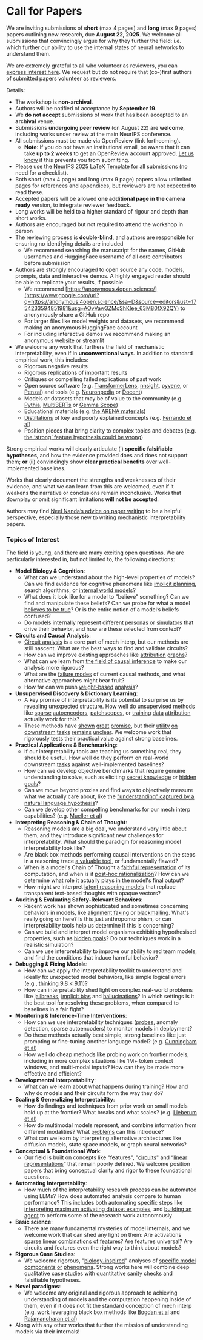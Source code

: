 # Call for Papers
We are inviting submissions of **short** (max 4 pages) and **long** (max 9 pages) papers outlining new research, due **August 22, 2025**. We welcome all submissions that convincingly argue for why they further the field: i.e. which further our ability to use the internal states of neural networks to understand them. 

We are extremely grateful to all who volunteer as reviewers, you can [express interest here](https://www.google.com/url?q=https://docs.google.com/forms/d/e/1FAIpQLSdiw1SJllzoTz_nqzDTzTOGb9DV3W_truQyh-WvYj_QGIi7Mg/viewform?usp%3Ddialog&sa=D&source=editors&ust=1754233594848938&usg=AOvVaw1sAXU2ri_SkOYF2xv3JTB6). We request but do not require that (co-)first authors of submitted papers volunteer as reviewers. 

Details: 
* The workshop is **non-archival**.
* Authors will be notified of acceptance by **September 19**.
* We **do not accept** submissions of work that has been accepted to an **archival** venue.
* Submissions **undergoing peer review** (on August 22) are **welcome**, including works under review at the main NeurIPS conference.
* All submissions must be made via OpenReview (link forthcoming).
  * **Note**: If you do not have an institutional email, be aware that it can take **up to 2 weeks** to get an OpenReview account approved. [Let us know](mailto:neurips2025@mechinterpworkshop.com) if this prevents you from submitting.
* Please use the [NeurIPS 2025 LaTeX Template](https://www.google.com/url?q=https://media.neurips.cc/Conferences/NeurIPS2025/Styles.zip&sa=D&source=editors&ust=1754233594850498&usg=AOvVaw19Jv6iBMSdRJop5udmSZYh) for all submissions (no need for a checklist).
* Both short (max 4 page) and long (max 9 page) papers allow unlimited pages for references and appendices, but reviewers are not expected to read these.
* Accepted papers will be allowed **one additional page in the camera ready** version, to integrate reviewer feedback.
* Long works will be held to a higher standard of rigour and depth than short works.
* Authors are encouraged but not required to attend the workshop in person
* The reviewing process is **double-blind**, and authors are responsible for ensuring no identifying details are included
  * We recommend searching the manuscript for the names, GitHub usernames and HuggingFace username of all core contributors before submission
* Authors are strongly encouraged to open source any code, models, prompts, data and interactive demos. A highly engaged reader should be able to replicate your results, if possible
  * We recommend [https://anonymous.4open.science/](https://www.google.com/url?q=https://anonymous.4open.science/&sa=D&source=editors&ust=1754233594851981&usg=AOvVaw3ZMoShKIee_63M80fX92QY) to anonymously share a GitHub repo
  * For larger files like model weights and datasets, we recommend making an anonymous HuggingFace account
  * For including interactive demos we recommend making an anonymous website or streamlit
* We welcome any work that furthers the field of mechanistic interpretability, even if in **unconventional ways**. In addition to standard empirical work, this includes:
  * Rigorous negative results
  * Rigorous replications of important results
  * Critiques or compelling failed replications of past work
  * Open source software (e.g. [TransformerLens](https://www.google.com/url?q=https://github.com/neelnanda-io/TransformerLens&sa=D&source=editors&ust=1754233594852876&usg=AOvVaw2KsK66A0eD1EwBB509oBMt), [nnsight](https://www.google.com/url?q=https://github.com/ndif-team/nnsight&sa=D&source=editors&ust=1754233594852980&usg=AOvVaw3_scLUPOoM8qhF2cjZjpcS), [pyvene](https://www.google.com/url?q=https://github.com/stanfordnlp/pyvene/tree/main/pyvene/models/mlp&sa=D&source=editors&ust=1754233594853130&usg=AOvVaw3MZFSi8fduACUu3JEhvkKS), or [Penzai](https://www.google.com/url?q=https://github.com/google-deepmind/penzai&sa=D&source=editors&ust=1754233594853249&usg=AOvVaw0n5XoN6yzEzXvkad9YLUIv)) and tools (e.g. [Neuronpedia](https://www.google.com/url?q=http://neuronpedia.org&sa=D&source=editors&ust=1754233594853338&usg=AOvVaw1q4cCYOgNM7DoEpdDa6OH5) or [Docent](https://www.google.com/url?q=https://transluce.org/introducing-docent&sa=D&source=editors&ust=1754233594853434&usg=AOvVaw1TokhNVqyHTBchKr3lm5cJ))
  * Models or datasets that may be of value to the community (e.g. [Pythia](https://www.google.com/url?q=https://arxiv.org/abs/2304.01373&sa=D&source=editors&ust=1754233594853609&usg=AOvVaw375yVlNe0szX3ylGFmDv-f), [MultiBERTs](https://www.google.com/url?q=https://arxiv.org/abs/2106.16163&sa=D&source=editors&ust=1754233594853686&usg=AOvVaw0vSZdrx9_k7K54Bcb_FkOs) or [Gemma Scope](https://www.google.com/url?q=https://arxiv.org/abs/2408.05147&sa=D&source=editors&ust=1754233594853761&usg=AOvVaw2o-Xdq-5SNH49b-Z5W93f8))
  * Educational materials (e.g. [the ARENA materials](https://www.google.com/url?q=https://arena3-chapter1-transformer-interp.streamlit.app/&sa=D&source=editors&ust=1754233594853923&usg=AOvVaw3mgJJqF2XbVQtytnWlWfU1))
  * [Distillations](https://www.google.com/url?q=https://distill.pub/2017/research-debt/&sa=D&source=editors&ust=1754233594854035&usg=AOvVaw2Mz6CU9yCJGLaHQgkHqae7) of key and poorly explained concepts (e.g. [Ferrando et al](https://www.google.com/url?q=https://arxiv.org/abs/2405.00208&sa=D&source=editors&ust=1754233594854164&usg=AOvVaw2LN6vcgRWAglb4LEWminLV))
  * Position pieces that bring clarity to complex topics and debates (e.g. [the ‘strong’ feature hypothesis could be wrong](https://www.google.com/url?q=https://www.alignmentforum.org/posts/tojtPCCRpKLSHBdpn/the-strong-feature-hypothesis-could-be-wrong&sa=D&source=editors&ust=1754233594854407&usg=AOvVaw1o4XYoPlzdKxRnqBzj33_0))

Strong empirical works will clearly articulate (i) **specific falsifiable hypotheses**, and how the evidence provided does and does not support them; **or** (ii) convincingly show **clear practical benefits** over well-implemented baselines. 

Works that clearly document the strengths and weaknesses of their evidence, and what we can learn from this are welcomed, even if it weakens the narrative or conclusions remain inconclusive. Works that downplay or omit significant limitations **will not be accepted**. 

Authors may find [Neel Nanda’s advice on paper writing](https://www.google.com/url?q=https://www.alignmentforum.org/posts/eJGptPbbFPZGLpjsp/highly-opinionated-advice-on-how-to-write-ml-papers&sa=D&source=editors&ust=1754233594855380&usg=AOvVaw2Z2OOmKcvVc1a3Xg26n5g4) to be a helpful perspective, especially those new to writing mechanistic interpretability papers. 
### Topics of Interest
The field is young, and there are many exciting open questions. We are particularly interested in, but not limited to, the following directions: 
* **Model Biology & Cognition**:
  * What can we understand about the high-level properties of models? Can we find evidence for cognitive phenomena like [implicit planning](https://www.google.com/url?q=https://transformer-circuits.pub/2025/attribution-graphs/biology.html%23dives-poems&sa=D&source=editors&ust=1754233594856041&usg=AOvVaw0ZjsUW0JEVpD4guOhszzjp), search algorithms, or [internal world models](https://www.google.com/url?q=https://arxiv.org/abs/2210.13382&sa=D&source=editors&ust=1754233594856159&usg=AOvVaw1VBSRCd6iJeINMZSUPnkV7)?
  * What does it look like for a model to "believe" something? Can we find and manipulate these beliefs? Can we probe for what a model [believes to be true](https://www.google.com/url?q=https://arxiv.org/abs/2310.06824&sa=D&source=editors&ust=1754233594856399&usg=AOvVaw3NU9T_kjvQ6X4VauD2wFEW)? Or is the entire notion of a model’s beliefs confused?
  * Do models internally represent different [personas](https://www.google.com/url?q=https://arxiv.org/abs/2406.12094&sa=D&source=editors&ust=1754233594856626&usg=AOvVaw1Qz9AHlvUWSX8XtzynNgAE) or [simulators](https://www.google.com/url?q=https://www.nature.com/articles/s41586-023-06647-8&sa=D&source=editors&ust=1754233594856719&usg=AOvVaw2g9atbgNrk-T96RM9Xf2MI) that drive their behavior, and how are these selected from context?
* **Circuits and Causal Analysis**:
  * [Circuit analysis](https://www.google.com/url?q=https://distill.pub/2020/circuits/zoom-in/&sa=D&source=editors&ust=1754233594856990&usg=AOvVaw1-V_z84VcW0zC250xcwhzx) is a core part of mech interp, but our methods are still nascent. What are the best ways to find and validate circuits?
  * How can we improve existing approaches like [attribution](https://www.google.com/url?q=https://arxiv.org/abs/2406.11944&sa=D&source=editors&ust=1754233594857284&usg=AOvVaw3x3P3oVCGgIjJ0CEIeGC2y) [graphs](https://www.google.com/url?q=https://transformer-circuits.pub/2025/attribution-graphs/methods.html&sa=D&source=editors&ust=1754233594857423&usg=AOvVaw1ObDqfJXmR0rYyVq92uqnj)?
  * What can we learn from [the field of causal inference](https://www.google.com/url?q=https://arxiv.org/abs/2407.04690&sa=D&source=editors&ust=1754233594857600&usg=AOvVaw2kaJKnqQi13Y1uDtJNJT_G) to make our analysis more rigorous?
  * What are the [failure modes](https://www.google.com/url?q=https://arxiv.org/abs/2307.15771&sa=D&source=editors&ust=1754233594857757&usg=AOvVaw0OjlkkkdzZNZbDU4vJI0l3) of current causal methods, and what alternative approaches might bear fruit?
  * How far can we push [weight-based](https://www.google.com/url?q=https://arxiv.org/abs/2301.05217&sa=D&source=editors&ust=1754233594857955&usg=AOvVaw1mERoq6lUScCd7UB9cP1II) [analysis](https://www.google.com/url?q=https://arxiv.org/abs/2410.08417&sa=D&source=editors&ust=1754233594858027&usg=AOvVaw0kzUuE8-6UeedQuai4hZiy)?
* **Unsupervised Discovery & Dictionary Learning**:
  * A key promise of interpretability is its potential to surprise us by revealing unexpected structure. How well do unsupervised methods like [sparse](https://www.google.com/url?q=https://arxiv.org/abs/2103.15949&sa=D&source=editors&ust=1754233594858369&usg=AOvVaw2QzE1AA7UpwBeqOGt0nvRl) [autoencoders](https://www.google.com/url?q=https://transformer-circuits.pub/2023/monosemantic-features&sa=D&source=editors&ust=1754233594858459&usg=AOvVaw2KriPRTD4CXcIbErAu91wQ), [patch](https://www.google.com/url?q=https://arxiv.org/abs/2401.06102&sa=D&source=editors&ust=1754233594858529&usg=AOvVaw2BhQeODoZ-jwFpaUfMZ7tF)[scopes](https://www.google.com/url?q=https://arxiv.org/abs/2403.10949v2&sa=D&source=editors&ust=1754233594858581&usg=AOvVaw0VQJTOaSQaS9MOeNkaB8c3), or [training](https://www.google.com/url?q=https://proceedings.mlr.press/v70/koh17a?ref%3Dhttps://githubhelp.com&sa=D&source=editors&ust=1754233594858681&usg=AOvVaw1ybqT1kCCjfgHn7-2XvDZ9) [data](https://www.google.com/url?q=https://arxiv.org/abs/2308.03296&sa=D&source=editors&ust=1754233594858751&usg=AOvVaw3Bh86SI4sfuSkcnoHkI-Ux) [attribution](https://www.google.com/url?q=https://arxiv.org/abs/2205.11482&sa=D&source=editors&ust=1754233594858860&usg=AOvVaw3CpEyednO2dqkCuunxTCy3) actually work for this?
  * These methods have [shown](https://www.google.com/url?q=https://transformer-circuits.pub/2024/scaling-monosemanticity/index.html&sa=D&source=editors&ust=1754233594859032&usg=AOvVaw2l7ToPnkeMew9CyF3HnOTS) [great](https://www.google.com/url?q=https://transformer-circuits.pub/2025/attribution-graphs/biology.html&sa=D&source=editors&ust=1754233594859123&usg=AOvVaw0Rav9xlC_Z613BYNt_e68u) [promise](https://www.google.com/url?q=https://arxiv.org/abs/2503.10965&sa=D&source=editors&ust=1754233594859199&usg=AOvVaw3XRwklqBuv7SmQ1JEf-Ta-), but their [utility](https://www.google.com/url?q=https://arxiv.org/abs/2502.16681&sa=D&source=editors&ust=1754233594859288&usg=AOvVaw1f7l3tBHdnmI20zVjQyd00) [on](https://www.google.com/url?q=https://www.tilderesearch.com/blog/sieve&sa=D&source=editors&ust=1754233594859358&usg=AOvVaw20MGSNINbpTSb1L8mPUWcJ) [downstream](https://www.google.com/url?q=https://arxiv.org/abs/2501.17148&sa=D&source=editors&ust=1754233594859431&usg=AOvVaw2LJ11KKyTShCXv2KMlKRTB) [tasks](https://www.google.com/url?q=https://transformer-circuits.pub/2024/features-as-classifiers/index.html&sa=D&source=editors&ust=1754233594859522&usg=AOvVaw3GGs8-T5Jg3Dw0JCa7e564) [remains](https://www.google.com/url?q=https://arxiv.org/abs/2502.04382&sa=D&source=editors&ust=1754233594859597&usg=AOvVaw2W7b5zF2Gp6vDWWtcqWl8Y) [unclear](https://www.google.com/url?q=https://www.alignmentforum.org/posts/4uXCAJNuPKtKBsi28/negative-results-for-saes-on-downstream-tasks&sa=D&source=editors&ust=1754233594859702&usg=AOvVaw2yQqfd_CzVbg0MTmiA98Y7). We welcome work that rigorously tests their practical value against strong baselines.
* **Practical Applications & Benchmarking**:
  * If our interpretability tools are teaching us something real, they should be useful. How well do they perform on real-world downstream [tasks](https://www.google.com/url?q=https://www.lesswrong.com/posts/wGRnzCFcowRCrpX4Y/downstream-applications-as-validation-of-interpretability&sa=D&source=editors&ust=1754233594860313&usg=AOvVaw18g-3LP0FMbGcunbAY0NMY) against well-implemented baselines?
  * How can we develop objective benchmarks that require genuine understanding to solve, such as eliciting [secret knowledge](https://www.google.com/url?q=https://arxiv.org/abs/2505.14352&sa=D&source=editors&ust=1754233594860618&usg=AOvVaw17IaMOg70E1JcAdnXzf3tZ) or [hidden goals](https://www.google.com/url?q=https://arxiv.org/abs/2503.10965&sa=D&source=editors&ust=1754233594860704&usg=AOvVaw3uKaOmhQ069RgQsjlfUJDp)?
  * Can we move beyond proxies and find ways to objectively measure what we actually care about, like the ["understanding" captured by a natural language hypothesis](https://www.google.com/url?q=https://arxiv.org/abs/2502.04382&sa=D&source=editors&ust=1754233594860987&usg=AOvVaw1VqaOOQ1h3m48KTM3-FMiu)?
  * Can we develop other compelling benchmarks for our mech interp capabilities? (e.g. [Mueller et al](https://www.google.com/url?q=https://arxiv.org/abs/2504.13151&sa=D&source=editors&ust=1754233594861186&usg=AOvVaw1w9eaVvY0v-Kn2AIpGC0Kd))
* **Interpreting Reasoning & Chain of Thought**:
  * Reasoning models are a big deal, we understand very little about them, and they introduce significant new challenges for interpretability. What should the paradigm for reasoning model interpretability look like?
  * Are black box methods performing causal interventions on the steps in a reasoning trace [a valuable tool](https://www.google.com/url?q=https://arxiv.org/abs/2506.19143&sa=D&source=editors&ust=1754233594861791&usg=AOvVaw1T93iqFaRM2ZBRSbXuiM9K), or fundamentally flawed?
  * When is a model's Chain of Thought a [faithful representation](https://www.google.com/url?q=https://arxiv.org/abs/2305.04388&sa=D&source=editors&ust=1754233594861981&usg=AOvVaw1FIqbr_JPDbtO-bi9wFZsY) of its computation, and when is it [post-hoc rationalization](https://www.google.com/url?q=https://arxiv.org/abs/2503.08679&sa=D&source=editors&ust=1754233594862107&usg=AOvVaw3bPDEeppO8lCOVpMVBL6Qo)? How can we determine what role it actually plays in the model's final output?
  * How might we interpret [latent reasoning models](https://www.google.com/url?q=https://arxiv.org/abs/2412.06769&sa=D&source=editors&ust=1754233594862326&usg=AOvVaw3Mj7u2gWPJ6VHdDFsTB_pb) that replace transparent text-based thoughts with opaque vectors?
* **Auditing & Evaluating Safety-Relevant Behaviors**:
  * Recent work has shown sophisticated and sometimes concerning behaviors in models, like [alignment faking](https://www.google.com/url?q=https://arxiv.org/abs/2412.14093&sa=D&source=editors&ust=1754233594862752&usg=AOvVaw259QhsNJah1-t91ue2H5TJ) or [blackmailing](https://www.google.com/url?q=https://www.anthropic.com/research/agentic-misalignment&sa=D&source=editors&ust=1754233594862863&usg=AOvVaw3VCzl4U29efEzw9oYNiJpj). What's really going on here? Is this just anthropomorphism, or can interpretability tools help us determine if this is concerning?
  * Can we build and interpret model organisms exhibiting hypothesised properties, such as [hidden goals](https://www.google.com/url?q=https://arxiv.org/abs/2503.10965&sa=D&source=editors&ust=1754233594863260&usg=AOvVaw1CjOeSpsvEY0VC0lWR9Qvu)? Do our techniques work in a realistic simulation?
  * Can we use interpretability to improve our ability to red team models, and find the conditions that induce harmful behavior?
* **Debugging & Fixing Models**:
  * How can we apply the interpretability toolkit to understand and ideally fix unexpected model behaviors, like simple logical errors (e.g., [thinking 9.8 < 9.11](https://www.google.com/url?q=https://transluce.org/observability-interface&sa=D&source=editors&ust=1754233594863954&usg=AOvVaw1Faw3QmEVf_9WZ_R_KBzey))?
  * How can interpretability shed light on complex real-world problems like [jailbreaks](https://www.google.com/url?q=https://transformer-circuits.pub/2025/attribution-graphs/biology.html%23dives-jailbreak&sa=D&source=editors&ust=1754233594864254&usg=AOvVaw1zBaA221Ro9U9p9Y29YXWd), [implicit bias](https://www.google.com/url?q=https://arxiv.org/abs/2506.10922&sa=D&source=editors&ust=1754233594864376&usg=AOvVaw3kUeiRy1zD7Iqz6nv0mWYN) and [hallucinations](https://www.google.com/url?q=https://arxiv.org/abs/2411.14257&sa=D&source=editors&ust=1754233594864463&usg=AOvVaw3EC1XJAPza5XQZmlzt9miR)? In which settings is it the best tool for resolving these problems, when compared to baselines in a fair fight?
* **Monitoring & Inference-Time Interventions**:
  * How can we use interpretability techniques ([probes](https://www.google.com/url?q=https://arxiv.org/abs/2102.12452&sa=D&source=editors&ust=1754233594864946&usg=AOvVaw1nGDB-myjvGNgk1QFJy51c), anomaly detection, sparse autoencoders) to monitor models in deployment?
  * Do these methods actually beat simple, strong baselines like just prompting or fine-tuning another language model? (e.g. [Cunningham et al](https://www.google.com/url?q=https://alignment.anthropic.com/2025/cheap-monitors/&sa=D&source=editors&ust=1754233594865271&usg=AOvVaw3X-Pe1e3xAYSZ0P6vR0YIt))
  * How well do cheap methods like probing work on frontier models, including in more complex situations like 1M+ token context windows, and multi-modal inputs? How can they be made more effective and efficient?
* **Developmental Interpretability**:
  * What can we learn about what happens during training? How and why do models and their circuits form the way they do?
* **Scaling & Generalizing Interpretability**:
  * How do findings and techniques from prior work on small models hold up at the frontier? What breaks and what scales? (e.g. [Lieberum et al](https://www.google.com/url?q=https://arxiv.org/abs/2307.09458&sa=D&source=editors&ust=1754233594866157&usg=AOvVaw0DgXWKCRXjyaWJ5iX0EF3U))
  * How do multimodal models represent, and combine information from different modalities? What [problems](https://www.google.com/url?q=https://openreview.net/pdf?id%3DVUhRdZp8ke&sa=D&source=editors&ust=1754233594866415&usg=AOvVaw33FAU-T2vtExHUsvcohEDR) can this introduce?
  * What can we learn by interpreting alternative architectures like diffusion models, state space models, or graph neural networks?
* **Conceptual & Foundational Work**:
  * Our field is built on concepts like "features", "[circuits](https://www.google.com/url?q=https://distill.pub/2020/circuits/zoom-in/&sa=D&source=editors&ust=1754233594866866&usg=AOvVaw2IWyPrtkRdn_-1fjswkALc)" and “[linear representations](https://www.google.com/url?q=https://transformer-circuits.pub/2024/july-update/index.html%23linear-representations&sa=D&source=editors&ust=1754233594866991&usg=AOvVaw0zCZTToJSV_9LhuCg1z6Fq)” that remain poorly defined. We welcome position papers that bring conceptual clarity and rigor to these foundational questions.
* **Automating Interpretability**:
  * How much of the interpretability research process can be automated using LLMs? How does automated analysis compare to human performance? This includes both automating specific steps like [interpreting maximum activating dataset examples](https://www.google.com/url?q=https://openaipublic.blob.core.windows.net/neuron-explainer/paper/index.html&sa=D&source=editors&ust=1754233594867577&usg=AOvVaw2Uo72ujwJX-psAtKjlR2Ui), and [building an agent](https://www.google.com/url?q=https://arxiv.org/abs/2404.14394&sa=D&source=editors&ust=1754233594867674&usg=AOvVaw1xhMIoq05Ac7qdcIuL1oYb) to perform some of the research work autonomously
* **Basic science**:
  * There are many fundamental mysteries of model internals, and we welcome work that can shed any light on them: Are activations [sparse linear](https://www.google.com/url?q=https://arxiv.org/abs/1601.03764&sa=D&source=editors&ust=1754233594868051&usg=AOvVaw266ktYeVRbw-vKwPAG14lW) [combinations of features](https://www.google.com/url?q=https://transformer-circuits.pub/2022/toy_model/index.html&sa=D&source=editors&ust=1754233594868158&usg=AOvVaw1WIiZ8GHQPTFE0ipSNGw-V)? Are features universal? Are circuits and features even the right way to think about models?
* **Rigorous Case Studies**:
  * We welcome rigorous, "[biology-inspired](https://www.google.com/url?q=https://distill.pub/2020/circuits/curve-circuits/&sa=D&source=editors&ust=1754233594868501&usg=AOvVaw3yUG7rfabK3ssFP0zsiCjG)" analyses of [specific model](https://www.google.com/url?q=https://arxiv.org/abs/2310.04625&sa=D&source=editors&ust=1754233594868598&usg=AOvVaw3KtFOobhE7iRaq4xGJZ-6g) [components](https://www.google.com/url?q=https://transformer-circuits.pub/2024/scaling-monosemanticity/index.html&sa=D&source=editors&ust=1754233594868712&usg=AOvVaw2dmfSrvoBbFPtmWsv8nZ7O) [or](https://www.google.com/url?q=https://arxiv.org/abs/2305.01610&sa=D&source=editors&ust=1754233594868785&usg=AOvVaw3Puz2IZldgDWkQbR6T725y) [phenomena](https://www.google.com/url?q=https://arxiv.org/abs/2306.09346&sa=D&source=editors&ust=1754233594868854&usg=AOvVaw3P6IWkT63Oyv0Q4I3hl0AJ). Strong works here will combine deep qualitative case studies with quantitative sanity checks and falsifiable hypotheses.
* **Novel paradigms**:
  * We welcome any original and rigorous approach to achieving understanding of models and the computation happening inside of them, even if it does not fit the standard conception of mech interp (e.g. work leveraging black box methods like [Bogdan et al](https://www.google.com/url?q=https://arxiv.org/abs/2506.19143&sa=D&source=editors&ust=1754233594869387&usg=AOvVaw0-NembQXkYP978uLSE5oCo) and [Rajamanoharan et al](https://www.google.com/url?q=https://www.alignmentforum.org/posts/wnzkjSmrgWZaBa2aC/self-preservation-or-instruction-ambiguity-examining-the&sa=D&source=editors&ust=1754233594869533&usg=AOvVaw0JscxmO4Kk5MW7jzdG12cb))
* Along with any other works that further the mission of understanding models via their internals!